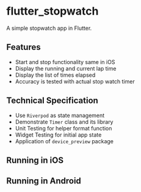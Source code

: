 # flutter_stopwatch

A simple stopwatch app in Flutter.

## Features

- Start and stop functionality same in iOS
- Display the running and current lap time
- Display the list of times elapsed
- Accuracy is tested with actual stop watch timer

## Technical Specification

- Use `Riverpod` as state management
- Demonstrate `Timer` class and its library
- Unit Testing for helper format function
- Widget Testing for initial app state
- Application of `device_preview` package

## Running in iOS

## Running in Android
